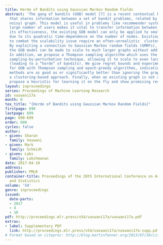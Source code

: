 ```yaml
---
title: Horde of Bandits using Gaussian Markov Random Fields
abstract: 'The gang of bandits (GOB) model [7] is a recent contextual bandits framework
  that shares information between a set of bandit problems, related by a known (possibly
  noisy) graph. This model is useful in problems like recommender systems where the
  large number of users makes it vital to transfer information between users. Despite
  its effectiveness, the existing GOB model can only be applied to small problems
  due to its quadratic time-dependence on the number of nodes. Existing solutions
  to combat the scalability issue require an often-unrealistic  clustering assumption.
  By exploiting a connection to Gaussian Markov random fields (GMRFs), we show that
  the GOB model can be made to scale to much larger graphs without additional assumptions.
  In addition, we propose a Thompson sampling algorithm which uses the recent GMRF
  sampling-by-perturbation technique, allowing it to scale to even larger problems
  (leading to a “horde” of bandits). We give regret bounds and experimental results
  for GOB with Thompson sampling and epoch-greedy algorithms, indicating that these
  methods are as good as or significantly better than ignoring the graph or adopting
  a clustering-based approach. Finally, when an existing graph is not available, we
  propose a heuristic for learning it on the fly and show promising results. '
layout: inproceedings
series: Proceedings of Machine Learning Research
id: vaswani17a
month: 0
tex_title: "{Horde of Bandits using Gaussian Markov Random Fields}"
firstpage: 690
lastpage: 699
page: 690-699
order: 690
cycles: false
author:
- given: Sharan
  family: Vaswani
- given: Mark
  family: Schmidt
- given: Laks
  family: Lakshmanan
date: 2017-04-10
address: 
publisher: PMLR
container-title: Proceedings of the 20th International Conference on Artificial Intelligence
  and Statistics
volume: '54'
genre: inproceedings
issued:
  date-parts:
  - 2017
  - 4
  - 10
pdf: http://proceedings.mlr.press/v54/vaswani17a/vaswani17a.pdf
extras:
- label: Supplementary PDF
  link: http://proceedings.mlr.press/v54/vaswani17a/vaswani17a-supp.pdf
# Format based on citeproc: http://blog.martinfenner.org/2013/07/30/citeproc-yaml-for-bibliographies/
---
```

